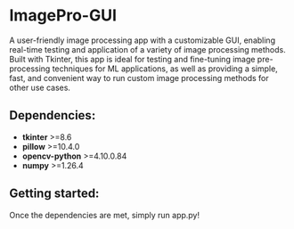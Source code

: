 # ImagePro-GUI
A user-friendly image processing app with a customizable GUI, enabling real-time testing and application of a variety of image processing methods.
Built with Tkinter, this app is ideal for testing and fine-tuning image pre-processing techniques for ML applications, as well as providing a simple, fast, and convenient way to run custom image processing methods for other use cases.

## Dependencies:
- **tkinter** >=8.6
- **pillow** >=10.4.0
- **opencv-python** >=4.10.0.84
- **numpy** >=1.26.4

## Getting started:
Once the dependencies are met, simply run app.py!
